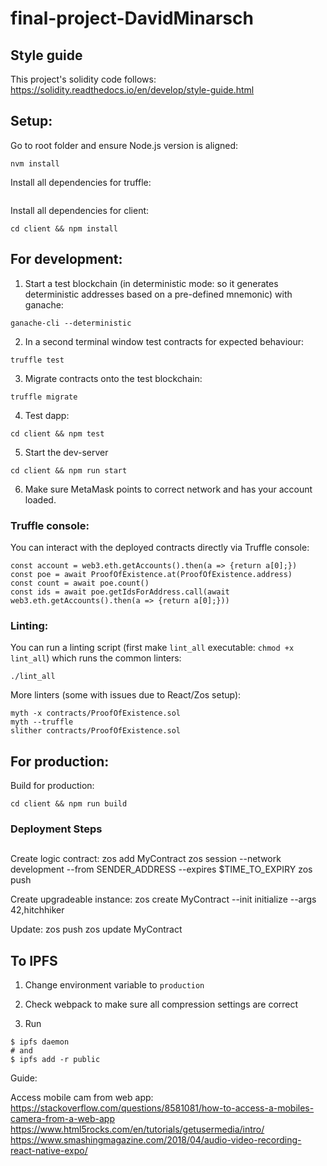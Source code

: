 # final-project-DavidMinarsch

## Style guide
This project's solidity code follows:
https://solidity.readthedocs.io/en/develop/style-guide.html

## Setup:
Go to root folder and ensure Node.js version is aligned:
```
nvm install
```
Install all dependencies for truffle:
```

```
Install all dependencies for client:
```
cd client && npm install
```

## For development:
1) Start a test blockchain (in deterministic mode: so it generates deterministic addresses based on a pre-defined mnemonic) with ganache:
```
ganache-cli --deterministic
```
2) In a second terminal window test contracts for expected behaviour:
```
truffle test
```
3) Migrate contracts onto the test blockchain:
```
truffle migrate
```
4) Test dapp:
```
cd client && npm test
```
5) Start the dev-server
```
cd client && npm run start
```
6) Make sure MetaMask points to correct network and has your account loaded.


### Truffle console:
You can interact with the deployed contracts directly via Truffle console:
```
const account = web3.eth.getAccounts().then(a => {return a[0];})
const poe = await ProofOfExistence.at(ProofOfExistence.address)
const count = await poe.count()
const ids = await poe.getIdsForAddress.call(await web3.eth.getAccounts().then(a => {return a[0];}))
```

### Linting:
You can run a linting script (first make `lint_all` executable: `chmod +x lint_all`) which runs the common linters:
```
./lint_all

```
More linters (some with issues due to React/Zos setup):
```
myth -x contracts/ProofOfExistence.sol
myth --truffle
slither contracts/ProofOfExistence.sol
```

## For production:
Build for production:
```
cd client && npm run build
```

### Deployment Steps


##

  Create logic contract:
  zos add MyContract
  zos session --network development --from SENDER_ADDRESS --expires $TIME_TO_EXPIRY
  zos push

  Create upgradeable instance:
  zos create MyContract --init initialize --args 42,hitchhiker

  Update:
  zos push
  zos update MyContract







## To IPFS

1. Change environment variable to `production`

2. Check webpack to make sure all compression settings are correct

3. Run
```
$ ipfs daemon
# and
$ ipfs add -r public
```


Guide:



Access mobile cam from web app:
https://stackoverflow.com/questions/8581081/how-to-access-a-mobiles-camera-from-a-web-app
https://www.html5rocks.com/en/tutorials/getusermedia/intro/
https://www.smashingmagazine.com/2018/04/audio-video-recording-react-native-expo/
